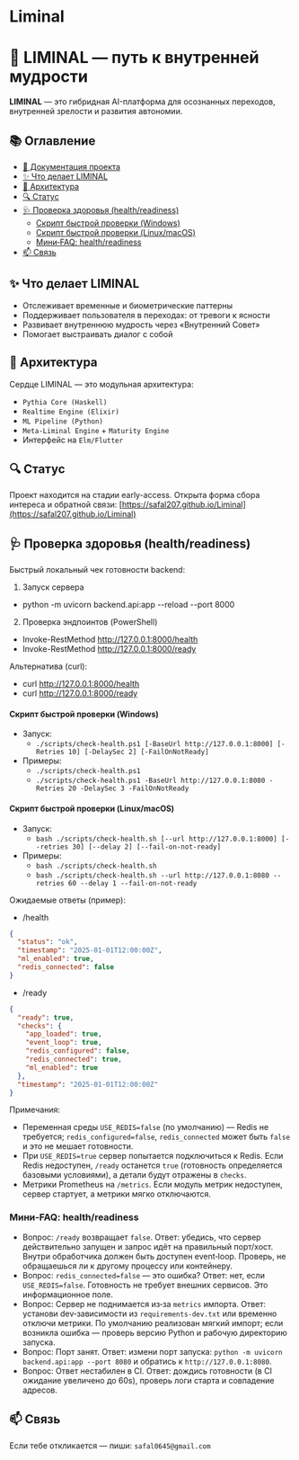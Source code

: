 # Liminal
# 🌌 LIMINAL — путь к внутренней мудрости

**LIMINAL** — это гибридная AI-платформа для осознанных переходов, внутренней зрелости и развития автономии.

## 📚 Оглавление
- [📘 Документация проекта](docs/README.md)
- [✨ Что делает LIMINAL](#-что-делает-liminal)
- [🧠 Архитектура](#-архитектура)
- [🔍 Статус](#-статус)
- [🩺 Проверка здоровья (health/readiness)](#-проверка-здоровья-healthreadiness)
  - [Скрипт быстрой проверки (Windows)](#скрипт-быстрой-проверки-windows)
  - [Скрипт быстрой проверки (Linux/macOS)](#скрипт-быстрой-проверки-linuxmacos)
  - [Мини‑FAQ: health/readiness](#мини‑faq-healthreadiness)
- [📫 Связь](#-связь)

## ✨ Что делает LIMINAL

- Отслеживает временные и биометрические паттерны
- Поддерживает пользователя в переходах: от тревоги к ясности
- Развивает внутреннюю мудрость через «Внутренний Совет»
- Помогает выстраивать диалог с собой

## 🧠 Архитектура

Сердце LIMINAL — это модульная архитектура:
- `Pythia Core (Haskell)`
- `Realtime Engine (Elixir)`
- `ML Pipeline (Python)`
- `Meta-Liminal Engine` + `Maturity Engine`
- Интерфейс на `Elm/Flutter`

## 🔍 Статус

Проект находится на стадии early-access.
Открыта форма сбора интереса и обратной связи: [https://safal207.github.io/Liminal](https://safal207.github.io/Liminal)

## 🩺 Проверка здоровья (health/readiness)

Быстрый локальный чек готовности backend:

1) Запуск сервера
- python -m uvicorn backend.api:app --reload --port 8000

2) Проверка эндпоинтов (PowerShell)
- Invoke-RestMethod http://127.0.0.1:8000/health
- Invoke-RestMethod http://127.0.0.1:8000/ready

Альтернатива (curl):
- curl http://127.0.0.1:8000/health
- curl http://127.0.0.1:8000/ready

#### Скрипт быстрой проверки (Windows)

- Запуск:
  - `./scripts/check-health.ps1 [-BaseUrl http://127.0.0.1:8000] [-Retries 10] [-DelaySec 2] [-FailOnNotReady]`
- Примеры:
  - `./scripts/check-health.ps1`
  - `./scripts/check-health.ps1 -BaseUrl http://127.0.0.1:8080 -Retries 20 -DelaySec 3 -FailOnNotReady`

#### Скрипт быстрой проверки (Linux/macOS)

- Запуск:
  - `bash ./scripts/check-health.sh [--url http://127.0.0.1:8000] [--retries 30] [--delay 2] [--fail-on-not-ready]`
- Примеры:
  - `bash ./scripts/check-health.sh`
  - `bash ./scripts/check-health.sh --url http://127.0.0.1:8080 --retries 60 --delay 1 --fail-on-not-ready`

Ожидаемые ответы (пример):

- /health

```json
{
  "status": "ok",
  "timestamp": "2025-01-01T12:00:00Z",
  "ml_enabled": true,
  "redis_connected": false
}
```

- /ready

```json
{
  "ready": true,
  "checks": {
    "app_loaded": true,
    "event_loop": true,
    "redis_configured": false,
    "redis_connected": true,
    "ml_enabled": true
  },
  "timestamp": "2025-01-01T12:00:00Z"
}
```

Примечания:
- Переменная среды `USE_REDIS=false` (по умолчанию) — Redis не требуется; `redis_configured=false`, `redis_connected` может быть `false` и это не мешает готовности.
- При `USE_REDIS=true` сервер попытается подключиться к Redis. Если Redis недоступен, `/ready` останется `true` (готовность определяется базовыми условиями), а детали будут отражены в `checks`.
- Метрики Prometheus на `/metrics`. Если модуль метрик недоступен, сервер стартует, а метрики мягко отключаются.

### Мини‑FAQ: health/readiness

- Вопрос: `/ready` возвращает `false`.
  Ответ: убедись, что сервер действительно запущен и запрос идёт на правильный порт/хост. Внутри обработчика должен быть доступен event‑loop. Проверь, не обращаешься ли к другому процессу или контейнеру.
- Вопрос: `redis_connected=false` — это ошибка?
  Ответ: нет, если `USE_REDIS=false`. Готовность не требует внешних сервисов. Это информационное поле.
- Вопрос: Сервер не поднимается из‑за `metrics` импорта.
  Ответ: установи dev‑зависимости из `requirements-dev.txt` или временно отключи метрики. По умолчанию реализован мягкий импорт; если возникла ошибка — проверь версию Python и рабочую директорию запуска.
- Вопрос: Порт занят.
  Ответ: измени порт запуска: `python -m uvicorn backend.api:app --port 8080` и обратись к `http://127.0.0.1:8080`.
- Вопрос: Ответ нестабилен в CI.
  Ответ: дождись готовности (в CI ожидание увеличено до 60s), проверь логи старта и совпадение адресов.

## 📫 Связь

Если тебе откликается — пиши: `safal0645@gmail.com`
